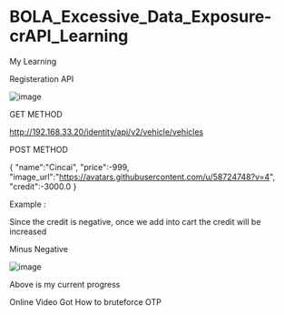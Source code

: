 # BOLA_Excessive_Data_Exposure-crAPI_Learning

My Learning

Registeration API

![image](https://user-images.githubusercontent.com/58724748/192077738-bc371db6-6648-4637-972b-c1bb304b64f5.png)

GET METHOD 

http://192.168.33.20/identity/api/v2/vehicle/vehicles

POST METHOD

{
    "name":"Cincai",
    "price":-999,
    "image_url":"https://avatars.githubusercontent.com/u/58724748?v=4",
    "credit":-3000.0
}

Example :

Since the credit is negative, once we add into cart the credit will be increased 

Minus Negative

![image](https://user-images.githubusercontent.com/58724748/192077671-da371e4e-bee4-41d9-9d44-c20234870c1a.png)

Above is my current progress 

Online Video Got How to bruteforce OTP
